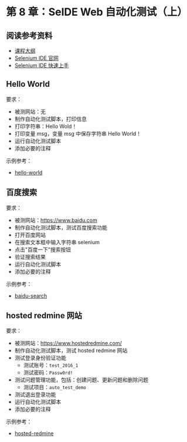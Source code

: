 # 第 8 章：SeIDE Web 自动化测试（上）

## 阅读参考资料

- [课程大纲](http://naotu.baidu.com/file/bef0e7fcb4f603e4791304d77b15c421?token=59d1386c1428551f)
- [Selenium IDE 官网](https://www.seleniumhq.org/selenium-ide/)
- [Selenium IDE 快速上手](https://selenium.wangding.in/getting-started.html)

## Hello World

要求：
- 被测网站：无
- 制作自动化测试脚本，打印信息
- 打印字符串：Hello Wold！
- 打印变量 msg，变量 msg 中保存字符串 Hello World！
- 运行自动化测试脚本
- 添加必要的注释

示例参考：
- [hello-world](https://github.com/wangding/selenium-ide-demo/blob/master/test/hello-world.side)

## 百度搜索

要求：
- 被测网站：https://www.baidu.com
- 制作自动化测试脚本，测试百度搜索功能
- 打开百度网站
- 在搜索文本框中输入字符串 selenium
- 点击"百度一下"搜索按钮
- 验证搜索结果
- 运行自动化测试脚本
- 添加必要的注释

示例参考：
- [baidu-search](https://github.com/wangding/selenium-ide-demo/blob/master/test/baidu-search.side)

## hosted redmine 网站

要求：
- 被测网站：https://www.hostedredmine.com/
- 制作自动化测试脚本，测试 hosted redmine 网站
- 测试登录身份验证功能
  - 测试账号：`test_2016_1`
  - 测试密码：`Passw0rd!`
- 测试问题管理功能，包括：创建问题、更新问题和删除问题
  - 测试项目：`auto_test_demo`
- 测试退出登录功能
- 运行自动化测试脚本
- 添加必要的注释

示例参考：
- [hosted-redmine](https://github.com/wangding/selenium-ide-demo/blob/master/test/hosted-redmine.side)
